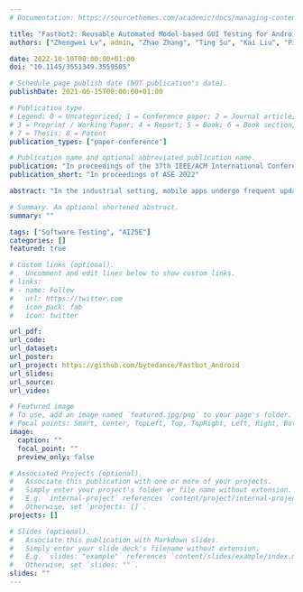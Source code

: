 ```yaml
---
# Documentation: https://sourcethemes.com/academic/docs/managing-content/

title: "Fastbot2: Reusable Automated Model-based GUI Testing for Android Enhanced by Reinforcement Learning"
authors: ["Zhengwei Lv", admin, "Zhao Zhang", "Ting Su", "Kai Liu", "Ping Yang"]

date: 2022-10-10T00:00:00+01:00
doi: "10.1145/3551349.3559505"

# Schedule page publish date (NOT publication's date).
publishDate: 2021-06-15T00:00:00+01:00

# Publication type.
# Legend: 0 = Uncategorized; 1 = Conference paper; 2 = Journal article;
# 3 = Preprint / Working Paper; 4 = Report; 5 = Book; 6 = Book section;
# 7 = Thesis; 8 = Patent
publication_types: ["paper-conference"]

# Publication name and optional abbreviated publication name.
publication: "In proceedings of the 37th IEEE/ACM International Conference on Automated Software Engineering (ASE 2022)"
publication_short: "In proceedings of ASE 2022"

abstract: "In the industrial setting, mobile apps undergo frequent updates to catch up with the changing real-world requirements. It leads to the strong practical demands of continuous testing, i.e., obtaining quick feedback on app quality during development. However, existing automated GUI testing techniques fall short in this scenario as they simply run an app version from scratch and do not reuse the knowledge from previous testing runs to accelerate the testing cycle. To fill this important gap, we introduce a reusable automated model-based GUI testing technique. Our key insight is that the knowledge of event-activity transitions from the previous testing runs, i.e., executing which events can reach which activities, is valuable for guiding the follow-up testing runs to quickly cover major app functionalities. To this end, we propose (1) a probabilistic model to memorize and leverage this knowledge during testing, and (2) design a model-based guided testing strategy (enhanced by a reinforcement learning algorithm), to achieve faster-and-higher coverage testing. We implemented our technique as an automated testing tool named Fastbot2. Our evaluation on the two popular industrial apps (with billions of user installations) from ByteDance, Douyin and Toutiao, shows that Fastbot2 outperforms the state-of-the-art testing tools (Monkey, APE and Stoat) in both activity coverage and fault detection in the context of continuous testing. To date, Fastbot2 has been deployed in the CI pipeline at ByteDance for nearly two years, and 50.8% of the developer-fixed crash bugs were reported by Fastbot2, which significantly improves app quality. Fastbot2 has been made publicly available to benefit the community at: https://github.com/bytedance/Fastbot_Android. To date, it has received 500+ stars on GitHub and been used by many app vendors and individual developers to test their apps."

# Summary. An optional shortened abstract.
summary: ""

tags: ["Software Testing", "AI2SE"]
categories: []
featured: true

# Custom links (optional).
#   Uncomment and edit lines below to show custom links.
# links:
# - name: Follow
#   url: https://twitter.com
#   icon_pack: fab
#   icon: twitter

url_pdf:
url_code:
url_dataset:
url_poster:
url_project: https://github.com/bytedance/Fastbot_Android
url_slides:
url_source:
url_video:

# Featured image
# To use, add an image named `featured.jpg/png` to your page's folder. 
# Focal points: Smart, Center, TopLeft, Top, TopRight, Left, Right, BottomLeft, Bottom, BottomRight.
image:
  caption: ""
  focal_point: ""
  preview_only: false

# Associated Projects (optional).
#   Associate this publication with one or more of your projects.
#   Simply enter your project's folder or file name without extension.
#   E.g. `internal-project` references `content/project/internal-project/index.md`.
#   Otherwise, set `projects: []`.
projects: []

# Slides (optional).
#   Associate this publication with Markdown slides.
#   Simply enter your slide deck's filename without extension.
#   E.g. `slides: "example"` references `content/slides/example/index.md`.
#   Otherwise, set `slides: ""`.
slides: ""
---
```

